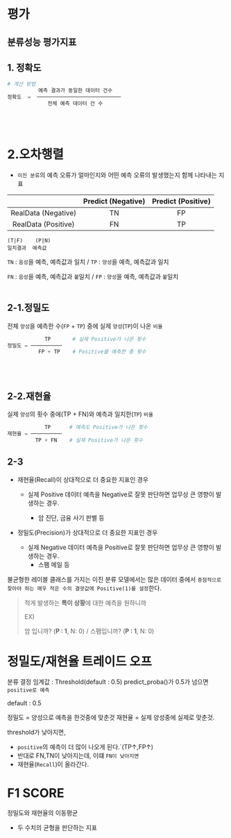 # 평가

## 분류성능 평가지표

## **1. 정확도**

```py
# 계산 방법
          예측 결과가 동일한 데이터 건수
정확도  =  ───────────────────────────
             전체 예측 데이터 건 수
```

<br><br>

# **2.오차행렬**

- `이진 분류`의 예측 오류가 얼마인지와 어떤 예측 오류의 발생했는지 함께 나타내는 지표

|                     | Predict (Negative) | Predict (Positive) |
| :-----------------: | :----------------: | :----------------: |
| RealData (Negative) |         TN         |         FP         |
| RealData (Positive) |         FN         |         TP         |

```
(T|F)    (P|N)
일치결과  예측값
```

`TN` : `음성`을 예측, 예측값과 일치 / `TP` : `양성`을 예측, 예측값과 일치

`FN` : `음성`을 예측, 예측값과 `불`일치 / `FP` : `양성`을 예측, 예측값과 `불`일치
<br><br>

## **2-1.정밀도**

전체 `양성`을 예측한 수(`FP` + `TP`) 중에 실제 `양성`(`TP`)이 나온 `비율`

```py
            TP       # 실제 Positive가 나온 횟수
정밀도 = ──────────
          FP + TP    # Positive를 예측한 총 횟수
```

<br><br>

## **2-2.재현율**

실제 `양성`의 횟수 중에(TP + FN)와 예측과 일치한(`TP`) `비율`

```py
            TP      # 예측도 Positive가 나온 횟수
재현율 = ──────────
         TP + FN    # 실제 Positive가 나온 횟수
```

## **2-3**

- 재현율(Recall)이 상대적으로 더 중요한 지표인 경우

  - 실제 Positive 데이터 예측을 Negative로 잘못 판단하면 업무상 큰 영향이 발생하는 경우.

    - 암 진단, 금융 사기 판별 등

- 정밀도(Precision)가 상대적으로 더 중요한 지표인 경우
  - 실제 Negative 데이터 예측을 Positive로 잘못 판단하면 업무상 큰 영향이 발생하는 경우.
    - 스팸 메일 등

불균형한 레이블 클래스를 가지는 이진 분류 모델에서는 많은 데이터 중에서 `중점적으로 찾아야 하는 매우 적은 수의 결괏값에 Positive(1)를 설정`한다.

> 적게 발생하는 **특이 상황**에 대한 예측을 원하니까
>
> EX)
>
> 암 입니까? (**P : 1**, N: 0) / 스팸입니까? (**P : 1**, N: 0)

# 정밀도/재현율 트레이드 오프

분류 결정 임계값 : Threshold(default : 0.5)
predict_proba()가 0.5가 넘으면 `positive로 예측`

default : 0.5

정밀도 = 양성으로 예측을 한것중에 맞춘것
재현율 = 실제 양성중에 실제로 맞춘것.

threshold가 낮아지면,

- `positive`의 예측이 더 많이 나오게 된다.`(TP↑,FP↑)
- 반대로 FN,TN이 낮아지는데, 이떄 `FN이 낮아지면`
- 재현율(`Recall`)이 올라간다.

# F1 SCORE

정밀도와 재현율의 이동평균

- 두 수치의 균형을 판단하는 지표
